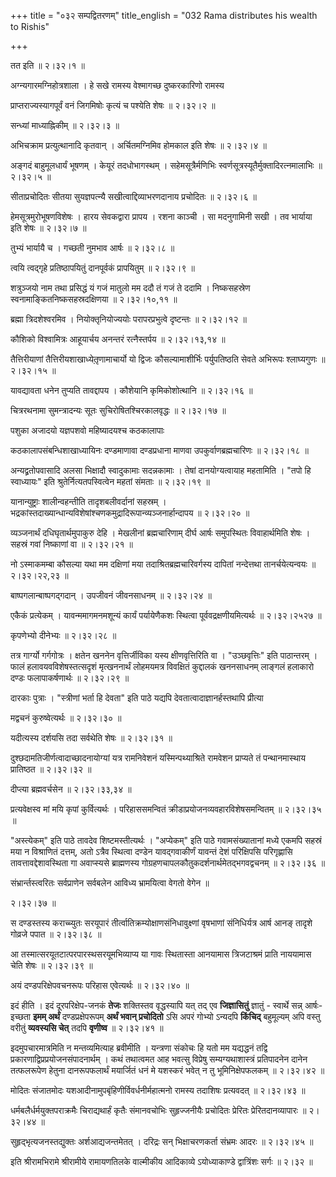 +++
title = "०३२ सम्पद्वितरणम्"
title_english = "032 Rama distributes his wealth to Rishis"

+++


तत इति  ॥  २।३२।१  ॥   

  

अग्न्यगारमग्निहोत्रशाला । हे सखे रामस्य वेश्मागच्छ दुष्करकारिणो रामस्य  

प्राप्तराज्यस्यागपूर्वं वनं जिगमिषोः कृत्यं च पश्येति शेषः  ॥  २।३२।२
 ॥   

  

सन्ध्यां माध्याह्निकीम्  ॥  २।३२।३  ॥   

  

अभिचक्राम प्रत्युत्थानादि कृतवान् । अर्चितमग्निमिव होमकाल इति शेषः  ॥ 
२।३२।४  ॥   

  

अङ्गदं बाहुमूलधार्यं भूषणम् । केयूरं तदधोभागस्थम् । सहेमसूत्रैर्मणिभिः
स्वर्णसूत्रस्यूतैर्मुक्तादिरत्नमालाभिः  ॥  २।३२।५  ॥   

  

सीताप्रचोदितः सीतया सुयज्ञपत्न्यै सखीत्वाद्दिव्याभरणदानाय प्रचोदितः  ॥ 
२।३२।६  ॥   

  

हेमसूत्रमुरोभूषणविशेषः । हारय सेवकद्वारा प्रापय । रशना काञ्ची । सा
मदनुगामिनी सखी । तव भार्याया इति शेषः  ॥  २।३२।७  ॥   

  

तुभ्यं भार्यायै च । गच्छती नुमभाव आर्षः  ॥  २।३२।८  ॥   

  

त्वयि त्वद्गृहे प्रतिष्ठापयितुं दानपूर्वकं प्रापयितुम्  ॥  २।३२।९  ॥   

  

शत्रुञ्जयो नाम तथा प्रसिद्धं यं गजं मातुलो मम ददौ तं गजं ते ददामि ।
निष्कसहस्रेण स्वनामाङ्कितनिष्कसहस्रदक्षिणया  ॥  २।३२।१०,११  ॥   

  

ब्रह्मा त्रिदशेश्वरमिव । नियोक्तृनियोज्ययोः परापरप्रभुत्वे दृष्टन्तः  ॥ 
२।३२।१२ ॥   

  

कौशिको विश्वामित्रः आहूयार्चय अनन्तरं रत्नैस्तर्पय  ॥  २।३२।१३,१४  ॥   

  

तैत्तिरीयाणां तैत्तिरीयशाखाध्येतृ़णामाचार्यो यो द्विजः कौसल्यामाशीर्भिः
पर्युपतिष्ठति सेवते अभिरूपः श्लाघ्यगुणः  ॥  २।३२।१५  ॥   

  

यावद्यावता धनेन तुप्यति तावद्दापय । कौशेयानि कृमिकोशोत्थानि  ॥ 
२।३२।१६ ॥   

  

चित्ररथनामा सुमन्त्रादन्यः सूतः सुचिरोषितश्चिरकालवृद्धः  ॥  २।३२।१७  ॥   

  

पशुका अजादयो यज्ञपशवो महिष्यादयश्च कठकालापाः  

कठकालापसंबन्धिशाखाध्यायिनः दण्डमाणावा दण्डप्रधाना माणवा
उपकुर्वाणब्रह्मचारिणः  ॥  २।३२।१८  ॥   

  

अन्यद्व्रतोपवासादि अलसा भिक्षादौ स्वादुकामाः सदन्नकामाः । तेषां
दानयोग्यत्वायाह महतामिति । "तपो हि स्वाध्यायः" इति
श्रुतेर्नित्यतपस्वित्वेन महतां संमताः  ॥  २।३२।१९  ॥   

  

यानान्युष्ट्राः शालीन्वहन्तीति तादृशबलीवर्दानां सहस्रम् ।
भद्रकांस्तदाख्यान्धान्यविशेषांश्चणकमुद्रादिरूपान्व्यञ्जनार्हान्दापय  ॥ 
२।३२।२०  ॥   

  

व्यञ्जनार्थं दधिघृतार्थमुपाकुरु देहि । मेखलीनां ब्रह्मचारिणाम् दीर्घ
आर्षः समुपस्थितः विवाहार्थमिति शेषः । सहस्रं गवां निष्काणां वा  ॥ 
२।३२।२१  ॥   

  

नो ऽस्माकमम्बा कौसल्या यथा मम दक्षिणां मया तदाश्रितब्रह्मचारिवर्गस्य
दापितां नन्देत्तथा तानर्चयेत्यन्वयः  ॥  २।३२।२२,२३  ॥   

  

बाष्पगलान्बाष्पगद्गदान् । उपजीवनं जीवनसाधनम्  ॥  २।३२।२४  ॥   

  

एकैकं प्रत्येकम् । यावन्ममागमनमशून्यं कार्यं पर्यायेणैकशः स्थित्वा
पूर्ववद्रक्षणीयमित्यर्थः  ॥  २।३२।२५२७  ॥   

  

कृपणेभ्यो दीनेभ्यः  ॥  २।३२।२८  ॥   

  

तत्र गार्ग्यो गर्गगोत्रः । क्षतेन खननेन वृत्तिर्जीविका यस्य
क्षीणवृत्तिरिति वा । "उञ्छवृत्तिः" इति पाठान्तरम् । फालं
हलावयवविशेषस्तत्सदृशं मृत्खननार्थं लोहमयमत्र विवक्षितं कुद्दालकं
खननसाधनम् लाङ्गलं हलाकारो दण्डः फलापाकर्षणार्थः  ॥  २।३२।२९  ॥   

  

दारकाः पुत्राः । "स्त्रीणां भर्ता हि देवता" इति पाठे यद्यपि
देवतात्वादाज्ञानर्हस्तथापि प्रीत्या  

मद्वचनं कुरुष्वेत्यर्थः  ॥  २।३२।३०  ॥   

  

यदीत्यस्य दर्शयसि तदा सर्वथेति शेषः  ॥  २।३२।३१  ॥   

  

दुश्छदामतिजीर्णत्वादाच्छादनायोग्यां यत्र रामनिवेशनं यस्मिन्पथ्याश्रिते
रामवेशन प्राप्यते तं पन्थानमास्थाय प्रातिष्ठत  ॥  २।३२।३२  ॥   

  

दीप्त्या ब्रह्मवर्चसेन  ॥  २।३२।३३,३४  ॥   

  

प्रत्यवेक्षस्व मां मयि कृपां कुर्वित्यर्थः । परिहाससमन्वितं
क्रीडाप्रयोजनव्यवहारविशेषसमन्वितम्  ॥  २।३२।३५  ॥   

  

"अस्त्येकम्" इति पाठे तावदेव शिष्टमस्तीत्यर्थः । "अप्येकम्" इति पाठे
गवामसंख्यातानां मध्ये एकमपि सहस्रं मया न विश्राणितं दत्तम्, अतो ऽत्रैव
स्थित्वा दण्डेन यावद्गवाकीर्णं यावन्तं देशं परिक्षिपसि परिगृह्णासि
तावत्तावद्देशावस्थिता गा अवाप्स्यसे ब्राह्मणस्य
गोग्रहणचापलकौतुकदर्शनार्थमेतद्भगवद्वचनम्  ॥  २।३२।३६  ॥   

  

संभ्रार्न्तस्त्वरितः सर्वप्राणेन सर्वबलेन आविध्य भ्रामयित्वा वेगतो वेगेन
 ॥   

२।३२।३७  ॥   

स दण्डस्तस्य कराच्च्युतः सरयूपारं तीर्त्वातिक्रम्योक्षाणसंनिधावुक्ष्णां
वृषभाणां संनिधिर्यत्र आर्ष आनङ् तादृशे गोव्रजे पपात  ॥  २।३२।३८  ॥   

  

आ तस्मात्सरयूतटात्परपारस्थसरयूमभिव्याप्य या गावः स्थितास्ता आनयामास
त्रिजटाश्रमं प्राति नाययामास चेति शेषः  ॥  २।३२।३९  ॥   

  

अयं दण्डपरिक्षेपवचनरूपः परिहास एवेत्यर्थः  ॥  २।३२।४०  ॥   

  

इदं हीति । इदं दूरपरिक्षेप-जनकं **तेजः** शक्तिस्तव वृद्धस्यापि यत् तद् एव **जिज्ञासितुं** ज्ञातुं - स्वार्थे सन्न् आर्षः- इच्छता **इमम् अर्थं** दण्डप्रक्षेपरूपम् **अर्थं भवान् प्रचोदितो** ऽसि अपरं गोभ्यो ऽन्यदपि **किंचिद्** बहुमूल्यम् अपि वस्तु वरीतुं **व्यवस्यसि चेत्** तदपि **वृणीष्व**  ॥  २।३२।४१ ॥   

  

इदमुपचारमात्रमिति न मन्तव्यमित्याह ब्रवीमीति । यन्त्रणा संकोचः हि यतो मम
यद्यद्धनं तद्वि प्रकारणाद्विप्रप्रयोजनसंपादनार्थम् । कथं तथात्वमत आह
भवत्सु विप्रेषु सम्यग्यथाशास्त्रं प्रतिपादनेन दानेन तत्फलरूपेण हेतुना
दानरूपफलार्थं मयार्जितं धनं मे यशस्करं भवेत् न तु भूमिनिक्षेपफलकम्  ॥ 
२।३२।४२  ॥   

  

मोदितः संजातमोदः यशआदीनामुपबृंहिणीर्विवर्धनीर्महात्मनो रामस्य तदाशिषः
प्रत्यवदत्  ॥  २।३२।४३  ॥   

  

धर्मबलैर्धर्मयुक्तपराक्रमैः चिराद्यथार्हं कृतैः संमानवचोभिः सुहृज्जनीयैः
प्रचोदितः प्रेरितः प्रेरितदानव्यापारः  ॥  २।३२।४४  ॥   

  

सुहृद्भृत्यजनस्तद्युक्तः अर्शआद्यजन्तमेतत् । दरिद्रः सन् भिक्षाचरणकर्ता
संभ्रमः आदरः  ॥  २।३२।४५  ॥   

  

इति श्रीरामभिरामे श्रीरामीये रामायणतिलके वाल्मीकीय आदिकाव्ये
ऽयोध्याकाण्डे द्वात्रिंशः सर्गः  ॥  २।३२  ॥   

  

  


